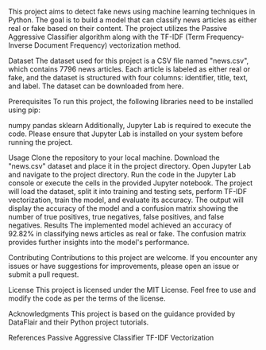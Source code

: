 This project aims to detect fake news using machine learning techniques in Python. The goal is to build a model that can classify news articles as either real or fake based on their content. The project utilizes the Passive Aggressive Classifier algorithm along with the TF-IDF (Term Frequency-Inverse Document Frequency) vectorization method.

Dataset
The dataset used for this project is a CSV file named "news.csv", which contains 7796 news articles. Each article is labeled as either real or fake, and the dataset is structured with four columns: identifier, title, text, and label. The dataset can be downloaded from here.

Prerequisites
To run this project, the following libraries need to be installed using pip:

numpy
pandas
sklearn
Additionally, Jupyter Lab is required to execute the code. Please ensure that Jupyter Lab is installed on your system before running the project.

Usage
Clone the repository to your local machine.
Download the "news.csv" dataset and place it in the project directory.
Open Jupyter Lab and navigate to the project directory.
Run the code in the Jupyter Lab console or execute the cells in the provided Jupyter notebook.
The project will load the dataset, split it into training and testing sets, perform TF-IDF vectorization, train the model, and evaluate its accuracy.
The output will display the accuracy of the model and a confusion matrix showing the number of true positives, true negatives, false positives, and false negatives.
Results
The implemented model achieved an accuracy of 92.82% in classifying news articles as real or fake. The confusion matrix provides further insights into the model's performance.

Contributing
Contributions to this project are welcome. If you encounter any issues or have suggestions for improvements, please open an issue or submit a pull request.

License
This project is licensed under the MIT License. Feel free to use and modify the code as per the terms of the license.

Acknowledgments
This project is based on the guidance provided by DataFlair and their Python project tutorials.

References
Passive Aggressive Classifier
TF-IDF Vectorization
